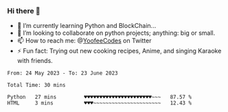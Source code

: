 ### Hi there 👋

<!--
**Sara-Pak/Sara-Pak** is a ✨ _special_ ✨ repository because its `README.md` (this file) appears on your GitHub profile.

Here are some ideas to get you started:
- 🤔 I’m looking for help with ...
- 💬 Ask me about ...
- 😄 Pronouns: ...


- 🔭 I’m currently working on getting certified in Google's IT Automation with Python and doing #100daysofcode in Python. 
-->
- 🌱 I’m currently learning Python and BlockChain...
- 👯 I’m looking to collaborate on python projects; anything: big or small.
- 📫 How to reach me: @[YoofeeCodes](https://twitter.com/YoofeeCodes) on Twitter
- ⚡ Fun fact: Trying out new cooking recipes, Anime, and singing Karaoke with friends.


<!--START_SECTION:waka-->

```text
From: 24 May 2023 - To: 23 June 2023

Total Time: 30 mins

Python   27 mins         ♥♥♥♥♥♥♥♥♥♥♥♥♥♥♥♥♥♥♥♥♥♥~~~   87.57 %
HTML     3 mins          ♥♥♥~~~~~~~~~~~~~~~~~~~~~~   12.43 %
```

<!--END_SECTION:waka-->
